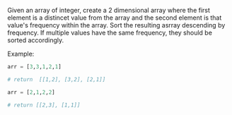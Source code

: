 Given an array of integer, create a 2 dimensional array where the first element is a distincet value from the array and the second element is that value's frequency within the array. Sort the resulting asrray descending by frequency. If multiple values have the same frequency, they should be sorted accordingly.

Example:

```py
arr = [3,3,1,2,1]

# return  [[1,2], [3,2], [2,1]]
```

```py
arr = [2,1,2,2]

# return [[2,3], [1,1]]
```

